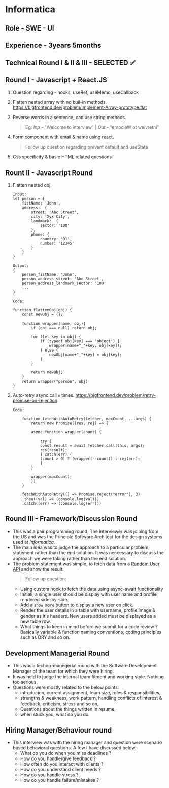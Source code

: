 # Informatica

## Role - SWE - UI

## Experience - 3years 5months

## Technical Round I & II & III - SELECTED ✅

## Round I - Javascript + React.JS

1. Question regarding - hooks, useRef, useMemo, useCallback

1. Flatten nested array with no buil-in methods.
   https://bigfrontend.dev/problem/implement-Array-prototype.flat

1. Reverse words in a sentence, can use string methods.

   > Eg: _Inp_ - "Welcome to interview" | _Out_ - "emocleW ot weivretni"

1. Form component with email & name using react.

   > Follow up question regarding prevent default and useState

1. Css specificity & basic HTML related questions

## Rount II - Javascript Round

1. Flatten nested obj.

   ```
   Input:
   let person = {
       fistName: 'John',
       address:  {
           street: 'Abc Street',
           city: 'Xyx City',
           landmark:  {
               sector: '100'
           },
           phone: {
               country: '91',
               number: '12345'
           }
       }
   }

   Output:
   {
       person_fistName: 'John',
       person_address_street: 'Abc Street',
       person_address_landmark_sector: '100'
       ...
   }
   ```

   ```
   Code:

   function flattenObj(obj) {
       const newObj = {};

       function wrapper(name, obj){
           if (obj === null) return obj;

           for (let key in obj) {
               if (typeof obj[key] === 'object') {
                   wrapper(name+"_"+key, obj[key]);
               } else {
                   newObj[name+"_"+key] = obj[key];
               }
           }

           return newObj;
       }
       return wrapper("person", obj)
   }

   ```

1. Auto-retry async call `n` times. https://bigfrontend.dev/problem/retry-promise-on-rejection.

   ```
   Code:

       function fetchWithAutoRetry(fetcher, maxCount, ...args) {
           return new Promise((res, rej) => {

           async function wrapper(count) {

               try {
               const result = await fetcher.call(this, args);
               res(result);
               } catch(err) {
               (count > 0) ? (wrapper(--count)) : rej(err);
               }
           }

           wrapper(maxCount);
           })
       }

       fetchWithAutoRetry(() => Promise.reject("error"), 3)
       .then((val) => (console.log(val)))
       .catch((err) => (console.log(err)))
   ```

## Round III - Framework/Discussion Round

- This was a pair programming round. The interviewer was joining from the US and was the Principle Software Architect for the design systems used at _Informatica_.
- The main idea was to judge the approach to a particular problem statement rather than the end solution. It was neccessary to discuss the approach we were taking rather than the end solution.
- The problem statement was simple, to fetch data from a [Random User API](https://randomuser.me/api/) and show the result.
  > Follow up question:
  - Using custom hook to fetch the data using async-await functionality
  - Initiall, a single user should be display with user name and profile rendered side-by-side.
  - Add a `show more` button to display a new user on click.
  - Render the user details in a table with username, profile image & gender as it's headers. New users added must be displayed as a new table row.
  - What things to keep in mind before we submit for a code review ? Basically variable & function naming conventions, coding principles such as DRY and so on.

## Development Managerial Round

- This was a techno-manegerial round with the Software Development Manager of the team for which they were hiring.
- It was held to judge the internal team fitment and working style. Nothing too serious.
- Questions were mostly related to the below points:
  - introducion, current assignment, team size, roles & responsibilities,
  - strengths & weakness, work pattern, handling conflicts of interest & feedback, criticism, stress and so on,
  - Questions about the things written in resume,
  - when stuck you, what do you do.

## Hiring Manager/Behaviour round

- This interview was with the hiring manager and question were scenario based behavioral questions. A few I have discussed below.
  - What do you do when you miss deadlines ?
  - How do you handle/give feedback ?
  - How often do you interact with clients ?
  - How do you understand client needs ?
  - How do you handle stress ?
  - How do you handle failure/mistakes ?
